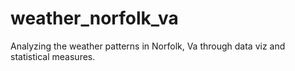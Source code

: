 # weather_norfolk_va

Analyzing the weather patterns in Norfolk, Va through data viz and statistical measures.

